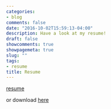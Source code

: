 ```yaml
---
categories:
- blog
comments: false
date: "2016-10-02T15:59:13-04:00"
description: Have a look at my resume!
draft: false
showcomments: true
showpagemeta: true
slug: ""
tags:
- resume
title: Resume
---
```

[resume](resume_website.html)

or download [here](https://github.com/shuoy21/shuoy21.github.io/blob/master/static/Resume.pdf)
